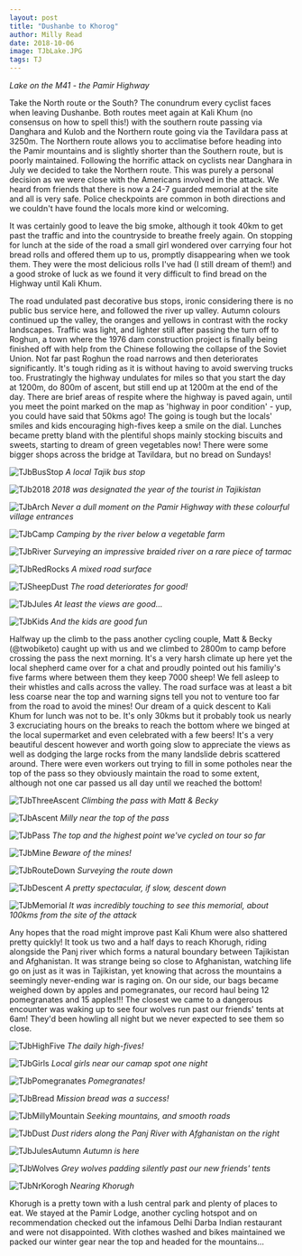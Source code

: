 ```yaml
---
layout: post
title: "Dushanbe to Khorog"
author: Milly Read
date: 2018-10-06
image: TJbLake.JPG
tags: TJ
--- 
```


*Lake on the M41 - the Pamir Highway*

Take the North route or the South? The conundrum every cyclist faces when leaving Dushanbe. Both routes meet again at Kali Khum (no consensus on how to spell this!) with the southern route passing via Danghara and Kulob and the Northern route going via the Tavildara pass at 3250m. The Northern route allows you to acclimatise before heading into the Pamir mountains and is slightly shorter than the Southern route, but is poorly maintained. Following the horrific attack on cyclists near Danghara in July we decided to take the Northern route. This was purely a personal decision as we were close with the Americans involved in the attack. We heard from friends that there is now a 24-7 guarded memorial at the site and all is very safe. Police checkpoints are common in both directions and we couldn't have found the locals more kind or welcoming.  

It was certainly good to leave the big smoke, although it took 40km to get past the traffic and into the countryside to breathe freely again. On stopping for lunch at the side of the road a small girl wondered over carrying four hot bread rolls and offered them up to us, promptly disappearing when we took them. They were the most delicious rolls I've had (I still dream of them!) and a good stroke of luck as we found it very difficult to find bread on the Highway until Kali Khum. 

The road undulated past decorative bus stops, ironic considering there is no public bus service here, and followed the river up valley. Autumn colours continued up the valley, the oranges and yellows in contrast with the rocky landscapes. Traffic was light, and lighter still after passing the turn off to Roghun, a town where the 1976 dam construction project is finally being finished off with help from the Chinese following the collapse of the Soviet Union. Not far past Roghun the road narrows and then deteriorates significantly. It's tough riding as it is without having to avoid swerving trucks too. Frustratingly the highway undulates for miles so that you start the day at 1200m, do 800m of ascent,  but still end up at 1200m at the end of the day. There are brief areas of respite where the highway is paved again, until you meet the point marked on the map as 'highway in poor condition' - yup, you could have said that 50kms ago! The going is tough but the locals' smiles and kids encouraging high-fives keep a smile on the dial. Lunches became pretty bland with the plentiful shops mainly stocking biscuits and sweets, starting to dream of green vegetables now! There were some bigger shops across the bridge at Tavildara, but no bread on Sundays!

![TJbBusStop](assets/img/TJbBusStop.jpg) *A local Tajik bus stop*

![TJb2018](assets/img/TJb2018.jpg) *2018 was designated the year of the tourist in Tajikistan*

![TJbArch](assets/img/TJbArch.jpg) *Never a dull moment on the Pamir Highway with these colourful village entrances*

![TJbCamp](assets/img/TJbCamp.jpg) *Camping by the river below a vegetable farm* 

![TJbRiver](assets/img/TJbRiver.jpg) *Surveying an impressive braided river on a rare piece of tarmac*

![TJbRedRocks](assets/img/TJbRedRocks.JPG) *A mixed road surface* 

![TJSheepDust](assets/img/TJbSheepDust.jpg) *The road deteriorates for good!*

![TJbJules](assets/img/TJbJules.jpg) *At least the views are good...*

![TJbKids](assets/img/TJbKids.jpg) *And the kids are good fun*


Halfway up the climb to the pass another cycling couple, Matt & Becky (@twobiketo) caught up with us and we climbed to 2800m to camp before crossing the pass the next morning. It's a very harsh climate up here yet the local shepherd came over for a chat and proudly pointed out his familiy's five farms where between them they keep 7000 sheep! We fell asleep to their whistles and calls across the valley. The road surface was at least a bit less coarse near the top and warning signs tell you not to venture too far from the road to avoid the mines! Our dream of a quick descent to Kali Khum for lunch was not to be. It's only 30kms but it probably took us nearly 3 excruciating hours on the breaks to reach the bottom where we binged at the local supermarket and even celebrated with a few beers! It's a very beautiful descent however and worth going slow to appreciate the views as well as dodging the large rocks from the many landslide debris scattered around. There were even workers out trying to fill in some potholes near the top of the pass so they obviously maintain the road to some extent, although not one car passed us all day until we reached the bottom!

![TJbThreeAscent](assets/img/TJbThreeAscent.jpg) *Climbing the pass with Matt & Becky*

![TJbAscent](assets/img/TJbAscent.JPG) *Milly near the top of the pass*

![TJbPass](assets/img/TJbPass.jpg) *The top and the highest point we've cycled on tour so far*

![TJbMine](assets/img/TJbMine.jpg) *Beware of the mines!*

![TJbRouteDown](assets/img/TJbRouteDown.jpg) *Surveying the route down*

![TJbDescent](assets/img/TJbDescent.JPG) *A pretty spectacular, if slow, descent down* 

![TJbMemorial](assets/img/TJbMemorial.jpg) *It was incredibly touching to see this memorial, about 100kms from the site of the attack*

Any hopes that the road might improve past Kali Khum were also shattered pretty quickly! It took us two and a half days to reach Khorugh, riding alongside the Panj river which forms a natural boundary between Tajikistan and Afghanistan. It was strange being so close to Afghanistan, watching life go on just as it was in Tajikistan, yet knowing that across the mountains a seemingly never-ending war is raging on. On our side, our bags became weighed down by apples and pomegranates, our record haul being 12 pomegranates and 15 apples!!! The closest we came to a dangerous encounter was waking up to see four wolves run past our friends' tents at 6am!  They'd been howling all night but we never expected to see them so close.

![TJbHighFive](assets/img/TJbHighFive.jpg) *The daily high-fives!* 

![TJbGirls](assets/img/TJbGirls.JPG) *Local girls near our camap spot one night*

![TJbPomegranates](assets/img/TJbPomegranates.jpg) *Pomegranates!* 

![TJbBread](assets/img/TJbBread.jpg) *Mission bread was a success!*

![TJbMillyMountain](assets/img/TJbMillyMountain.jpg) *Seeking mountains, and smooth roads*

![TJbDust](assets/img/TJbDust.jpg) *Dust riders along the Panj River with Afghanistan on the right*

![TJbJulesAutumn](assets/img/TJbJulesAutumn.jpg) *Autumn is here*

![TJbWolves](assets/img/TJbWolves.JPG) *Grey wolves padding silently past our new friends' tents*

![TJbNrKorogh](assets/img/TJbNrKorogh.jpg) *Nearing Khorugh*


Khorugh is a pretty town with a lush central park and plenty of places to eat. We stayed at the Pamir Lodge, another cycling hotspot and on recommendation checked out the infamous Delhi Darba Indian restaurant and were not disappointed. With clothes washed and bikes maintained we packed our winter gear near the top and headed for the mountains...

